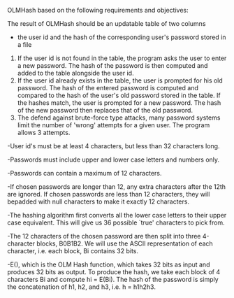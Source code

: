 OLMHash based on the following requirements and objectives:

The result of OLMHash should be an updatable table of two columns
  - the user id and the hash of the corresponding user's password stored in a file
  
1. If the user id is not found in the table, the program asks the user to enter a new password. 
The hash of the password is then computed and added to the table alongside the user id.
2. If the user id already exists in the table, the user is prompted for his old password. The hash 
of the entered password is computed and compared to the hash of the user's old password stored in 
the table. If the hashes match, the user is prompted for a new password. The hash of the new password 
then replaces that of the old password.
3. The defend against brute-force type attacks, many password systems limit the number of 'wrong' attempts 
for a given user. The program allows 3 attempts.

-User id's must be at least 4 characters, but less than 32 characters long.

-Passwords must include upper and lower case letters and numbers only.

-Passwords can contain a maximum of 12 characters. 

-If chosen passwords are longer than 12, any extra characters after the 12th are ignored. If chosen passwords 
are less than 12 characters, they will bepadded with null characters to make it exactly 12 characters.

-The hashing algorithm first converts all the lower case letters to their upper case equivalent. This will give 
us 36 possible `true' characters to pick from.

-The 12 characters of the chosen password are then split into three 4-character blocks, B0B1B2. We will use the 
ASCII representation of each character, i.e. each block, Bi contains 32 bits.

-E(), which is the OLM Hash function, which takes 32 bits as input and produces 32 bits as output. To produce 
the hash, we take each block of 4 characters Bi and compute hi = E(Bi). The hash of the password is simply the
concatenation of h1, h2, and h3, i.e. h = h1h2h3.
